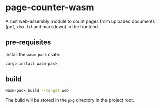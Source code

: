 # page-counter-wasm

A rust web-assembly module to count pages from uploaded documents (pdf, xlsx, txt and markdown) in the frontend. 

## pre-requisites

Install the `wasm-pack` crate.

```bash
cargo install wasm-pack
```

## build

```bash
wasm-pack build --target web
```

The build will be stored in the `pkg` directory in the project root.
